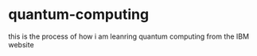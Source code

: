 # quantum-computing
this is the process of how i am leanring quantum computing from the IBM website
